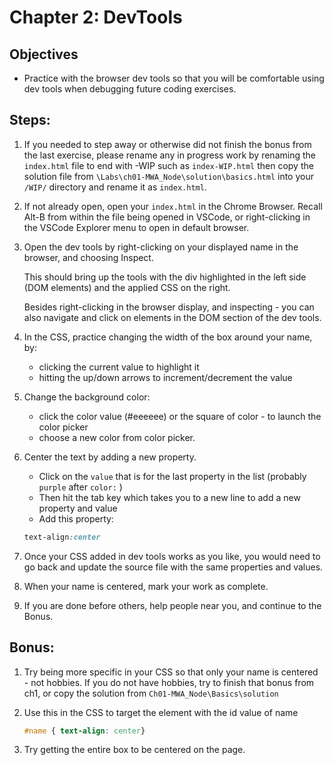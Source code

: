 # Chapter 2: DevTools

## Objectives
* Practice with the browser dev tools so that you will be comfortable using dev tools when debugging future coding exercises.

## Steps:

1. If you needed to step away or otherwise did not finish the bonus from the last exercise, please rename any in progress work by renaming the `index.html` file to end with -WIP such as `index-WIP.html` then copy the solution file from `\Labs\ch01-MWA_Node\solution\basics.html` into your `/WIP/` directory and rename it as `index.html`.

1. If not already open, open your `index.html` in the Chrome Browser. Recall Alt-B from within the file being opened in VSCode, or right-clicking in the VSCode Explorer menu to open in default browser.

1. Open the dev tools by right-clicking on your displayed name in the browser, and choosing Inspect. 

    This should bring up the tools with the div highlighted in the left side (DOM elements) and the applied CSS on the right.

    Besides right-clicking in the browser display, and inspecting - you can also navigate and click on elements in the DOM section of the dev tools. 
    
1. In the CSS, practice changing the width of the box around your name, by:
    * clicking the current value to highlight it
    * hitting the up/down arrows to increment/decrement the value

1. Change the background color:
    * click the color value (#eeeeee) or the square of color - to launch the color picker 
    * choose a new color from color picker. 

1. Center the text by adding a new property. 
    * Click on the `value` that is for the last property in the list (probably `purple` after `color:` )
    * Then hit the tab key which takes you to a new line to add a new property and value
    * Add this property:   
    ```CSS
    text-align:center
    ```

1. Once your CSS added in dev tools works as you like, you would need to  go back and update the source file with the same properties and values.

1. When your name is centered, mark your work as complete.  

1. If you are done before others, help people near you, and continue to the Bonus.

## Bonus:

1. Try being more specific in your CSS so that only your name is centered - not hobbies.
    If you do not have hobbies, try to finish that bonus from ch1, or copy the solution from `Ch01-MWA_Node\Basics\solution`

1. Use this in the CSS to target the element with the id value of name
    ```CSS
    #name { text-align: center}
    ```

1. Try getting the entire box to be centered on the page.
